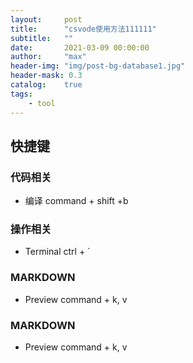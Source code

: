 ```yaml
---
layout:     post
title:      "csvode使用方法111111"
subtitle:   ""
date:       2021-03-09 00:00:00
author:     "max"
header-img: "img/post-bg-database1.jpg"
header-mask: 0.3
catalog:    true
tags:
    - tool
---
```


## 快捷键

### 代码相关

- 编译 command + shift +b

### 操作相关

- Terminal ctrl + ` 

###  MARKDOWN

- Preview command + k, v

###  MARKDOWN

- Preview command + k, v